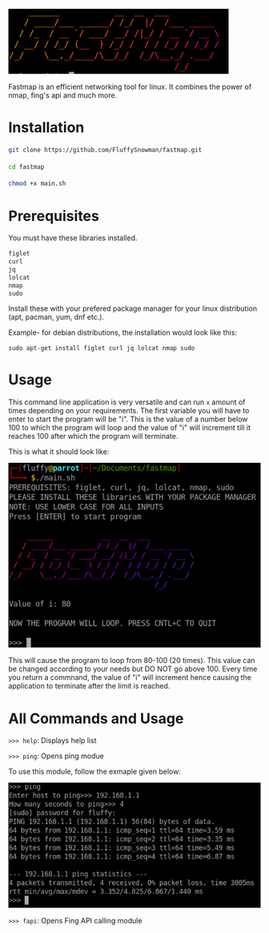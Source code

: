 ![FASTMAP](/docs/fastmap_icon.png)

Fastmap is an efficient networking tool for linux. It combines the power of nmap, fing's api and much more.

# Installation

```bash
git clone https://github.com/FluffySnowman/fastmap.git

cd fastmap

chmod +x main.sh
```

# Prerequisites

You must have these libraries installed.

```
figlet
curl
jq
lolcat
nmap
sudo
```

Install these with your prefered package manager for your linux distribution (apt, pacman, yum, dnf etc.).

Example- for debian distributions, the installation would look like this: 
```
sudo apt-get install figlet curl jq lolcat nmap sudo
```

# Usage

This command line application is very versatile and can run `x` amount of times depending on your requirements.
The first variable you will have to enter to start the program will be "i". This is the value of a number below 100 to which the program will loop and the value of "i" will increment till it reaches 100 after which the program will terminate.

This is what it should look like:

![i](/docs/i.png)

This will cause the program to loop from 80-100 (20 times). This value can be changed according to your needs but DO NOT go above 100.
Every time you return a commnand, the value of "i" will increment hence causing the application to terminate after the limit is reached.

# All Commands and Usage

`>>> help`: Displays help list

`>>> ping`: Opens ping modue

To use this module, follow the exmaple given below:

![pingexample](/docs/ping_example.png)

`>>> fapi`: Opens Fing API calling module


